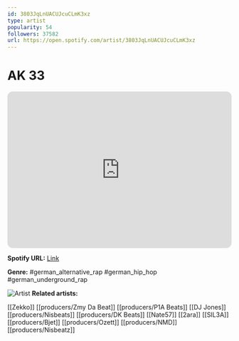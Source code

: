 ```yaml
---
id: 3803JqLnUACUJcuCLmK3xz
type: artist
popularity: 54
followers: 37582
url: https://open.spotify.com/artist/3803JqLnUACUJcuCLmK3xz
---
```

# AK 33

<iframe style="border-radius:12px" src="https://open.spotify.com/embed/artist/3803JqLnUACUJcuCLmK3xz" width="100%" height="352" frameBorder="0" allowfullscreen="" allow="autoplay; clipboard-write; encrypted-media; fullscreen; picture-in-picture" loading="lazy"></iframe>

**Spotify URL:** [Link](https://open.spotify.com/artist/3803JqLnUACUJcuCLmK3xz)

**Genre:**  #german_alternative_rap #german_hip_hop #german_underground_rap

![Artist](https://i.scdn.co/image/ab6761610000e5eb581730011737950113a131ba)
**Related artists:**

[[Zekko]]
[[producers/Zmy Da Beat]]
[[producers/P1A Beats]]
[[DJ Jones]]
[[producers/Nisbeats]]
[[producers/DK Beats]]
[[Nate57]]
[[2ara]]
[[SIL3A]]
[[producers/Bjet]]
[[producers/Ozett]]
[[producers/NMD]]
[[producers/Nisbeatz]]
